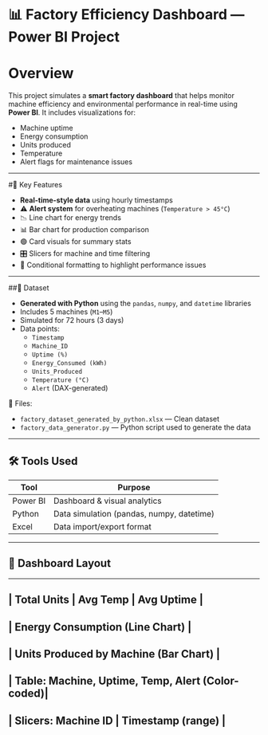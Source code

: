 # 📊 Factory Efficiency Dashboard — Power BI Project

#  Overview
This project simulates a **smart factory dashboard** that helps monitor machine efficiency and environmental performance in real-time using **Power BI**. It includes visualizations for:
- Machine uptime
- Energy consumption
- Units produced
- Temperature
- Alert flags for maintenance issues

---

#🧠 Key Features

- **Real-time-style data** using hourly timestamps
- ⚠️ **Alert system** for overheating machines (`Temperature > 45°C`)
- 📉 Line chart for energy trends
- 📊 Bar chart for production comparison
- 🟢 Card visuals for summary stats
- 🎛️ Slicers for machine and time filtering
- 🚨 Conditional formatting to highlight performance issues

---

##🧪 Dataset

- **Generated with Python** using the `pandas`, `numpy`, and `datetime` libraries
- Includes 5 machines (`M1`–`M5`)
- Simulated for 72 hours (3 days)
- Data points:
  - `Timestamp`
  - `Machine_ID`
  - `Uptime (%)`
  - `Energy_Consumed (kWh)`
  - `Units_Produced`
  - `Temperature (°C)`
  - `Alert` (DAX-generated)

📁 Files:
- `factory_dataset_generated_by_python.xlsx` — Clean dataset
- `factory_data_generator.py` — Python script used to generate the data

---

## 🛠 Tools Used

| Tool        | Purpose                      |
|-------------|------------------------------|
| Power BI    | Dashboard & visual analytics |
| Python      | Data simulation (pandas, numpy, datetime) |
| Excel       | Data import/export format    |

---

## 📸 Dashboard Layout
------------------------------------------------------
|  Total Units  | Avg Temp | Avg Uptime             |
------------------------------------------------------
|  Energy Consumption (Line Chart)                  |
------------------------------------------------------
|  Units Produced by Machine (Bar Chart)            |
------------------------------------------------------
|  Table: Machine, Uptime, Temp, Alert (Color-coded)|
------------------------------------------------------
|  Slicers: Machine ID | Timestamp (range)          |
------------------------------------------------------


